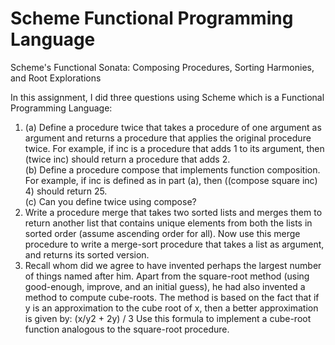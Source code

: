 # Scheme Functional Programming Language
Scheme's Functional Sonata: Composing Procedures, Sorting Harmonies, and Root Explorations

In this assignment, I did three questions using Scheme which is a Functional Programming Language:
1. (a) Define a procedure twice that takes a procedure of one argument as argument and returns a procedure that applies the original procedure twice. For example, if inc is a procedure that adds 1 to its argument, then (twice inc) should return a procedure that adds 2.\
   (b) Define a procedure compose that implements function composition. For example, if inc is defined as in part (a), then ((compose square inc) 4) should return 25.\
   (c) Can you define twice using compose?
2. Write a procedure merge that takes two sorted lists and merges them to return another list that contains unique elements from both the lists in sorted order (assume ascending order for all). Now use this merge procedure to write a merge-sort procedure that takes a list as argument, and returns its sorted version.
3. Recall whom did we agree to have invented perhaps the largest number of things named after him. Apart from the square-root method (using good-enough, improve, and an initial guess), he had also invented a method to compute cube-roots. The method is based on the fact that if y is an approximation to the cube root of x, then a better approximation is given by:
            (x/y2 + 2y) / 3
   Use this formula to implement a cube-root function analogous to the square-root procedure.
